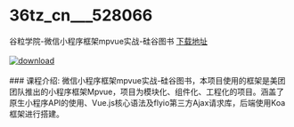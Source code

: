# 36tz_cn___528066
谷粒学院-微信小程序框架mpvue实战-硅谷图书
[下载地址](http://www.36tz.cn/article/528066 "下载地址")
<br/></br>[![download](http://36tz.cn/muke_img/2019_10_356-54-300x169.jpg "下载地址")](http://www.36tz.cn/article/528066 "下载地址")
<br/></br>### 课程介绍:
微信小程序框架mpvue实战-硅谷图书，本项目使用的框架是美团团队推出的小程序框架Mpvue，项目为模块化、组件化、工程化的项目。涵盖了原生小程序API的使用、Vue.js核心语法及flyio第三方Ajax请求库，后端使用Koa框架进行搭建。


